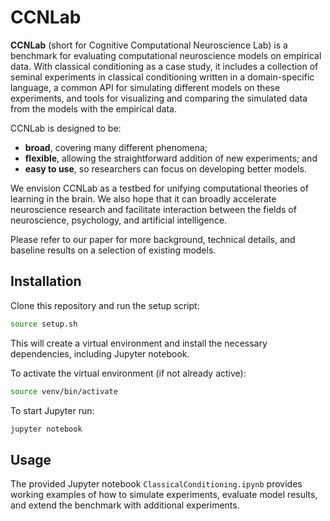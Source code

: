 # CCNLab
**CCNLab** (short for Cognitive Computational Neuroscience Lab) is a benchmark for evaluating computational neuroscience models on empirical data. With classical conditioning as a case study, it includes a collection of seminal experiments in classical conditioning written in a domain-specific language, a common API for simulating different models on these experiments, and tools for visualizing and comparing the simulated data from the models with the empirical data.

CCNLab is designed to be: 

- **broad**, covering many different phenomena;
- **flexible**, allowing the straightforward addition of new experiments; and
- **easy to use**, so researchers can focus on developing better models.

We envision CCNLab as a testbed for unifying computational theories of learning in the brain. We also hope that it can broadly accelerate neuroscience research and facilitate interaction between the fields of neuroscience, psychology, and artificial intelligence.

Please refer to our paper for more background, technical details, and baseline results on a selection of existing models.

## Installation

Clone this repository and run the setup script:

```bash
source setup.sh
```

This will create a virtual environment and install the necessary dependencies, including Jupyter notebook.

To activate the virtual environment (if not already active):

```bash
source venv/bin/activate
```

To start Jupyter run:

```bash
jupyter notebook
```

## Usage

The provided Jupyter notebook `ClassicalConditioning.ipynb` provides working examples of how to simulate experiments, evaluate model results, and extend the benchmark with additional experiments. 
